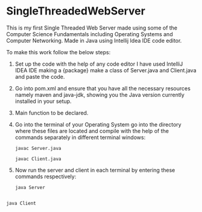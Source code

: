 # SingleThreadedWebServer
This is my first Single Threaded Web Server made using some of the Computer Science Fundamentals including Operating Systems and Computer Networking. Made in Java using Intellij Idea IDE code editor.

To make this work follow the below steps:
1. Set up the code with the help of any code editor I have used IntelliJ IDEA IDE making a {package} make a class of Server.java and Client.java and paste the code.
2. Go into pom.xml and ensure that you have all the necessary resources namely maven and java-jdk, showing you the Java version currently installed in your setup.
3. Main function to be declared.
4. Go into the terminal of your Operating System go into the directory where these files are located and compile with the help of the commands separately in different terminal windows:
   ```
   javac Server.java
   ```
   ```   
   javac Client.java
   ```
   
5. Now run the server and client in each terminal by entering these commands respectively:

   ```
   java Server
  ```
```
    java Client
```
